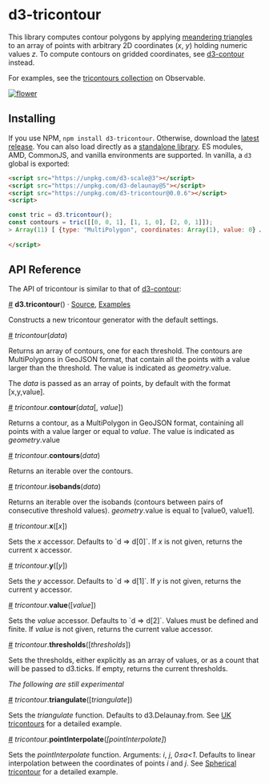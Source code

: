 # d3-tricontour

This library computes contour polygons by applying [meandering triangles](https://blog.bruce-hill.com/meandering-triangles) to an array of points with arbitrary 2D coordinates (_x_, _y_) holding numeric values _z_. To compute contours on gridded coordinates, see [d3-contour](https://github.com/d3/d3-contour) instead.

For examples, see the [tricontours collection](https://observablehq.com/collection/@fil/tricontours) on Observable.

[![flower](https://gist.githubusercontent.com/Fil/3eb6ad8e16a83a65c1e86ec8d02e8ed9/raw/a5b25440875f9b2f8d60193c9bd59348ea838571/thumbnail.png)](https://blockbuilder.org/Fil/3eb6ad8e16a83a65c1e86ec8d02e8ed9)

## Installing

If you use NPM, `npm install d3-tricontour`. Otherwise, download the [latest release](https://github.com/Fil/d3-tricontour/releases/latest). You can also load directly as a [standalone library](https://cdn.jsdelivr.net/npm/d3-tricontour). ES modules, AMD, CommonJS, and vanilla environments are supported. In vanilla, a `d3` global is exported:

```html
<script src="https://unpkg.com/d3-scale@3"></script>
<script src="https://unpkg.com/d3-delaunay@5"></script>
<script src="https://unpkg.com/d3-tricontour@0.0.6"></script>
<script>

const tric = d3.tricontour();
const contours = tric([[0, 0, 1], [1, 1, 0], [2, 0, 1]]);
> Array(11) [ {type: "MultiPolygon", coordinates: Array(1), value: 0} … ]
  
</script>
```

## API Reference

The API of tricontour is similar to that of [d3-contour](https://github.com/d3/d3-contour):

<a href="#tricontour" name="tricontour">#</a> <b>d3.tricontour</b>() · [Source](https://github.com/Fil/tricontours/blob/master/src/tricontours.js), [Examples](https://observablehq.com/collection/@fil/tricontours)

Constructs a new tricontour generator with the default settings.


<a href="#_tricontour" name="_tricontour">#</a> _tricontour_(_data_)

Returns an array of contours, one for each threshold. The contours are MultiPolygons in GeoJSON format, that contain all the points with a value larger than the threshold. The value is indicated as _geometry_.value.

The _data_ is passed as an array of points, by default with the format [x,y,value].

<a href="#contour" name="contour">#</a> _tricontour_.<b>contour</b>(_data_[, _value_])

Returns a contour, as a MultiPolygon in GeoJSON format, containing all points with a value larger or equal to _value_. The value is indicated as _geometry_.value 

<a href="#contours" name="contours">#</a> _tricontour_.<b>contours</b>(_data_)

Returns an iterable over the contours.

<a href="#isobands" name="isobands">#</a> _tricontour_.<b>isobands</b>(_data_)

Returns an iterable over the isobands (contours between pairs of consecutive threshold values). _geometry_.value is equal to [value0, value1].

<a href="#x" name="x">#</a> _tricontour_.<b>x</b>([_x_])

Sets the *x* accessor. Defaults to \`d => d[0]\`. If _x_ is not given, returns the current x accessor.

<a href="#y" name="y">#</a> _tricontour_.<b>y</b>([_y_])

Sets the *y* accessor. Defaults to \`d => d[1]\`. If _y_ is not given, returns the current y accessor.

<a href="#value" name="value">#</a>  _tricontour_.<b>value</b>([_value_])

Sets the *value* accessor. Defaults to \`d => d[2]\`. Values must be defined and finite. If _value_ is not given, returns the current value accessor.

<a href="#thresholds" name="thresholds">#</a>  _tricontour_.<b>thresholds</b>([_thresholds_])

Sets the thresholds, either explicitly as an array of values, or as a count that will be passed to d3.ticks. If empty, returns the current thresholds.


_The following are still experimental_

<a href="#triangulate" name="triangulate">#</a>  _tricontour_.<b>triangulate</b>([_triangulate_])

Sets the *triangulate* function. Defaults to d3.Delaunay.from. See [UK tricontours](https://observablehq.com/d/b8bf49a3048a6f3d) for a detailed example.

<a href="#pointInterpolate" name="pointInterpolate">#</a> _tricontour_.<b>pointInterpolate</b>(_[pointInterpolate]_)

Sets the *pointInterpolate* function. Arguments: *i*, *j*, *0≤a<1*. Defaults to linear interpolation between the coordinates of points *i* and *j*. See [Spherical tricontour](https://observablehq.com/d/fa704c04f1a3de6a) for a detailed example.
